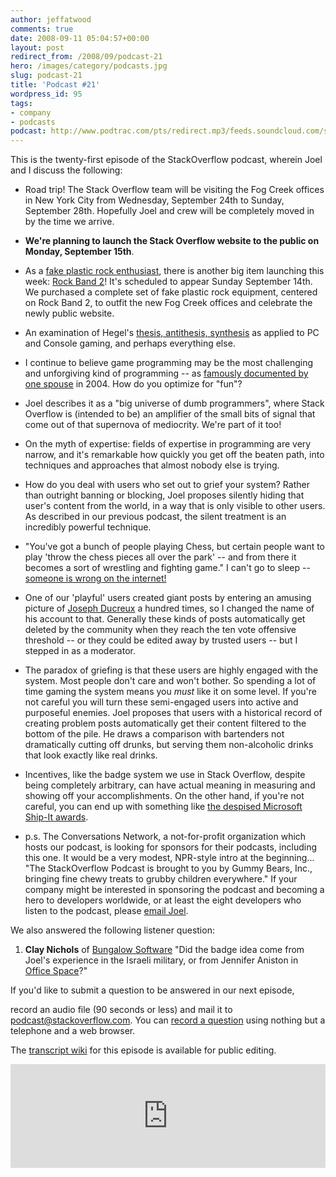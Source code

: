 ```yaml
---
author: jeffatwood
comments: true
date: 2008-09-11 05:04:57+00:00
layout: post
redirect_from: /2008/09/podcast-21
hero: /images/category/podcasts.jpg
slug: podcast-21
title: 'Podcast #21'
wordpress_id: 95
tags:
- company
- podcasts
podcast: http://www.podtrac.com/pts/redirect.mp3/feeds.soundcloud.com/stream/14378273-stack-exchange-stack-overflow-podcast-57.mp3
---
```


This is the twenty-first episode of the StackOverflow podcast, wherein Joel and I discuss the following:






  * Road trip! The Stack Overflow team will be visiting the Fog Creek offices in New York City from Wednesday, September 24th to Sunday, September 28th. Hopefully Joel and crew will be completely moved in by the time we arrive.  



  * **We're planning to launch the Stack Overflow website to the public on Monday, September 15th**.


  * As a [fake plastic rock enthusiast](http://www.fakeplasticrock.com/), there is another big item launching this week: [Rock Band 2](http://www.amazon.com/gp/search?ie=UTF8&keywords=rock%20band%202&tag=codinghorror-20&index=videogames&linkCode=ur2&camp=1789&creative=9325)! It's scheduled to appear Sunday September 14th. We purchased a complete set of fake plastic rock equipment, centered on Rock Band 2, to outfit the new Fog Creek offices and celebrate the newly public website.


  * An examination of Hegel's [thesis, antithesis, synthesis](http://en.wikipedia.org/wiki/Thesis,_antithesis,_synthesis) as applied to PC and Console gaming, and perhaps everything else.


  * I continue to believe game programming may be the most challenging and unforgiving kind of programming -- as [famously documented by one spouse](http://ea-spouse.livejournal.com/274.html) in 2004. How do you optimize for "fun"?


  * Joel describes it as a "big universe of dumb programmers", where Stack Overflow is (intended to be) an amplifier of the small bits of signal that come out of that supernova of mediocrity. We're part of it too!  



  * On the myth of expertise: fields of expertise in programming are very narrow, and it's remarkable how quickly you get off the beaten path, into techniques and approaches that almost nobody else is trying.   



  * How do you deal with users who set out to grief your system? Rather than outright banning or blocking, Joel proposes silently hiding that user's content from the world, in a way that is only visible to other users. As described in our previous podcast, the silent treatment is an incredibly powerful technique.  



  * "You've got a bunch of people playing Chess, but certain people want to play 'throw the chess pieces all over the park' -- and from there it becomes a sort of wrestling and fighting game." I can't go to sleep -- [someone is wrong on the internet!](http://xkcd.com/386/)


  * One of our 'playful' users created giant posts by entering an amusing picture of [Joseph Ducreux](http://en.wikipedia.org/wiki/Joseph_Ducreux) a hundred times, so I changed the name of his account to that. Generally these kinds of posts automatically get deleted by the community when they reach the ten vote offensive threshold -- or they could be edited away by trusted users -- but I stepped in as a moderator.


  * The paradox of griefing is that these users are highly engaged with the system. Most people don't care and won't bother. So spending a lot of time gaming the system means you _must_ like it on some level. If you're not careful you will turn these semi-engaged users into active and purposeful enemies. Joel proposes that users with a historical record of creating problem posts automatically get their content filtered to the bottom of the pile. He draws a comparison with bartenders not dramatically cutting off drunks, but serving them non-alcoholic drinks that look exactly like real drinks.


  * Incentives, like the badge system we use in Stack Overflow, despite being completely arbitrary, can have actual meaning in measuring and showing off your accomplishments. On the other hand, if you're not careful, you can end up with something like [the despised Microsoft Ship-It awards](http://www.joelonsoftware.com/articles/fog0000000070.html).


  * p.s. The Conversations Network, a not-for-profit organization which hosts our podcast, is looking for sponsors for their podcasts, including this one. It would be a very modest, NPR-style intro at the beginning... "The StackOverflow Podcast is brought to you by Gummy Bears, Inc., bringing fine chewy treats to grubby children everywhere." If your company might be interested in sponsoring the podcast and becoming a hero to developers worldwide, or at least the eight developers who listen to the podcast, please [email Joel](http://www.joelonsoftware.com/EmailtheAuthor.html).





We also answered the following listener question:






  1. **Clay Nichols** of [Bungalow Software](http://www.bungalowsoftware.com/) "Did the badge idea come from Joel's experience in the Israeli military, or from Jennifer Aniston in [Office Space](http://www.imdb.com/title/tt0151804/)?"






If you'd like to submit a question to be answered in our next episode,  

record an audio file (90 seconds or less) and mail it to [podcast@stackoverflow.com](mailto:podcast@stackoverflow.com). You can [record a question](http://blog.stackoverflow.com/index.php/2008/05/recording-podcast-questions-using-your-telephone/) using nothing but a telephone and a web browser.





The [transcript wiki](https://stackoverflow.fogbugz.com/default.asp?W24224) for this episode is available for public editing.

<iframe width="100%" height="166" scrolling="no" frameborder="no" src="https://w.soundcloud.com/player/?url=https%3A//api.soundcloud.com/tracks/14378273&amp;color=ff5500&amp;auto_play=false&amp;hide_related=false&amp;show_comments=true&amp;show_user=true&amp;show_reposts=false"></iframe>
